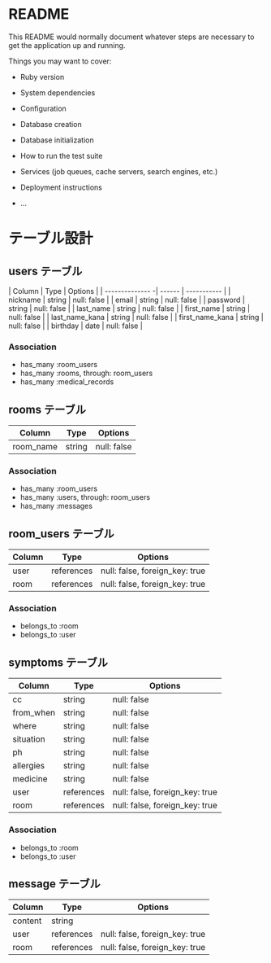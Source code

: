 # README

This README would normally document whatever steps are necessary to get the
application up and running.

Things you may want to cover:

* Ruby version

* System dependencies

* Configuration

* Database creation

* Database initialization

* How to run the test suite

* Services (job queues, cache servers, search engines, etc.)

* Deployment instructions

* ...

# テーブル設計

## users テーブル

| Column          | Type   | Options     |
| -------------- -| ------ | ----------- |
| nickname        | string | null: false |
| email           | string | null: false |
| password        | string | null: false |
| last_name       | string | null: false |
| first_name      | string | null: false |
| last_name_kana  | string | null: false |
| first_name_kana | string | null: false |
| birthday        | date   | null: false |

### Association

- has_many :room_users
- has_many :rooms, through: room_users
- has_many :medical_records

## rooms テーブル

| Column      | Type   | Options     |
| ----------- | ------ | ----------- |
| room_name   | string | null: false |

### Association

- has_many :room_users
- has_many :users, through: room_users
- has_many :messages

## room_users テーブル

| Column | Type       | Options                        |
| ------ | ---------- | ------------------------------ |
| user   | references | null: false, foreign_key: true |
| room   | references | null: false, foreign_key: true |

### Association

- belongs_to :room
- belongs_to :user

## symptoms テーブル

| Column    | Type       | Options                        |
| --------- | ---------- | ------------------------------ |
| cc        | string     | null: false                    |
| from_when | string     | null: false                    |
| where     | string     | null: false                    |
| situation | string     | null: false                    |
| ph        | string     | null: false                    |
| allergies | string     | null: false                    |
| medicine  | string     | null: false                    |
| user      | references | null: false, foreign_key: true |
| room      | references | null: false, foreign_key: true |

### Association

- belongs_to :room
- belongs_to :user

## message テーブル

| Column  | Type       | Options                        |
| ------- | ---------- | ------------------------------ |
| content | string     |                                |
| user    | references | null: false, foreign_key: true |
| room    | references | null: false, foreign_key: true |